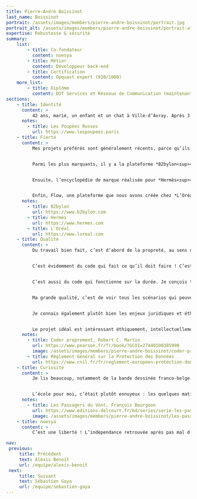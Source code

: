 ```yaml
---
title: Pierre-André Boissinot
last_name: Boissinot
portrait: /assets/images/members/pierre-andre-boissinot/portrait.jpg
portrait_alt: /assets/images/members/pierre-andre-boissinot/portrait-alt.jpg
expertise: Robustesse & sécurité
summary:
    list:
        - title: Co-fondateur
          content: noesya
        - title: Métier
          content: Développeur back-end
        - title: Certification
          content: Opquast expert (910/1000)
    more_list:
        - title: Diplôme
          content: DUT Services et Réseaux de Communication (maintenant Métiers du Multimédia et de l’Internet), *Université Paris-Est Marne-la-Vallée*
sections:
    - title: Identité
      content: >
          42 ans, marié, un enfant et un chat à Ville-d’Avray. Après 3 ans de droit et un Diplôme Universitaire de Technologie Services et Réseaux de Communication (maintenant Métiers du Multimédia et de l’Internet), je travaille d’abord dans une startup, puis co-fonde l’entreprise *Semio&nbsp;Design* en 2003. La structure est ensuite fusionnée à l’agence *Les&nbsp;Poupées&nbsp;Russes*<sup><a href="#note-1">1</a></sup>, que je quitte en 2021 pour créer *noesya*.
      notes:
        - title: Les Poupées Russes
          url: https://www.lespoupees.paris
    - title: Fierté
      content: >
          Mes projets préférés sont généralement récents, parce qu’ils matérialisent les progrès que je fais. Chaque projet me fait avancer.


          Parmi les plus marquants, il y a la plateforme *B2bylon<sup><a href="#note-2">2</a></sup>*, créée pour *Les&nbsp;Poupées&nbsp;Russes* : multi-marques, multilingue, modulaire, c’était un défi en termes de périmètre fonctionnel et de robustesse. Nous l’avons conçue, développée et amenée en moins de 3 ans à une quinzaine de clients actifs pour environ 250&nbsp;k€&nbsp;/&nbsp;an en Software as a Service (SaaS). Webinar, catalogue produit, elearning, gamification, nous avons développé une vingtaine de modules fonctionnels déployables à la demande, dans des environnements clients cloisonnés aux design systems personnalisés. La plateforme a bénéficié de nombreux audits de sécurité et tests de pénétration, que j’ai supervisés en tant que Data Protection Officer des *Poupées&nbsp;Russes*.


          Ensuite, l’encyclopédie de marque réalisée pour *Hermès<sup><a href="#note-3">3</a></sup>*, parce que j’aime cette maison, et que le résultat est superbe. Encore des problématiques de gestion de contenu et de traduction, des mécaniques ludiques et des enjeux d’optimisation, peu de nouveauté pour moi, mais un beau succès opérationnel !


          Enfin, Flow, une plateforme que nous avons créée chez *L’Oréal<sup><a href="#note-4">4</a></sup>* et que nous maintenons depuis 10 ans. La plateforme utilise une grande variété de technologie, notamment des APIs et back-offices en Ruby on Rails et des applications natives iPad (Objective-C) et Windows (C#), et permet de gérer du contenu de vente et des données commerciales.
      notes:
        - title: B2bylon
          url: https://www.b2bylon.com
        - title: Hermès
          url: https://www.hermes.com
        - title: L'Oréal
          url: https://www.loreal.com
    - title: Qualité
      content: >
          Du travail bien fait, c’est d’abord de la propreté, au sens d’Oncle Bob<sup><a href="#note-5">5</a></sup>: du code léger, pas trop verbeux, où chaque chose est à sa place. C’est aussi du code que l’on peut relire. Il faut coder pour les autres, notamment pour le soi du futur. Si je me relis dans deux ans, je dois comprendre facilement ce que j’ai écrit, et je veux que toute l’équipe puisse comprendre.


          C’est évidemment du code qui fait ce qu’il doit faire ! C’est navrant de le préciser, mais beaucoup de développeurs produisent du code qui n’est pas fonctionnel, ou pas totalement fonctionnel.


          C’est aussi du code qui fonctionne sur la durée. Je conçois toujours des produits pour qu’ils puissent durer 10 ou 20 ans, je ne travaille jamais en me disant que c’est jetable. La robustesse est un bon investissement, notamment parce que le court terme a une fâcheuse tendance à durer plus longtemps que prévu.


          Ma grande qualité, c’est de voir tous les scénarios qui peuvent se produire, les effets de bord, les cas extrêmes et improbables, comme un grand arbre de problèmes possibles. Ca me permet de débugger avant que le bug ne se produise. Cela permet d’éviter les comportements inattendus de l’application, aux conséquences parfois graves tant pour le business que pour la sécurité des données. C’est notamment pour cela que nous ne travaillons plus avec Wordpress : trop de vulnérabilités, pas assez de robustesse.


          Je connais également plutôt bien les enjeux juridiques et éthiques liés à la sécurité Web, notamment le Règlement Général sur la Protection des Données<sup><a href="#note-6">6</a></sup> (RGPD). Au sein des *Poupées&nbsp;Russes*, j’ai géré tous les processus de conformité avec les services IT des clients de l’agence : *L’Oréal*, *Shiseido*, *Chanel*...


          Le projet idéal est intéressant éthiquement, intellectuellement et techniquement. C’est un projet aligné avec mes valeurs, bénéfique pour l’humanité et pour la Terre. C’est un projet qui me pousse techniquement, avec un contenu qui me touche ou m’apprend. Cela fait des années que je travaille pour lancer des parfums ou des soins, alors que ces sujets ne m’intéressent pas vraiment. J’ai envie de travailler sur de l’utile et du stimulant. Sur le plan technique, j’aime assembler de nouvelles choses, résoudre de nouveaux problèmes, dans de nouveaux contextes : j’aime beaucoup les Lego, et construire une tour toute droite, ça ne me fait pas vibrer.
      notes:
        - title: Coder proprement, Robert C. Martin
          url: https://www.pearson.fr/fr/book/?GCOI=27440100385990
          image: /assets/images/members/pierre-andre-boissinot/coder-proprement.jpg
        - title: Règlement Général sur la Protection des Données
          url: https://www.cnil.fr/fr/reglement-europeen-protection-donnees
    - title: Curiosité
      content: >
          Je lis beaucoup, notamment de la bande dessinée franco-belge. Peu de manga, peu de comics, je suis  attaché à la ligne claire et à notre patrimoine européen. Je relis *François&nbsp;Bourgeon<sup><a href="#note-7">7</a></sup>* en ce moment, c’est vraiment très bon. Netflix, même si je sais que l’empreinte écologique est désastreuse, j’adore le cinéma et le format série. En ce moment, je rattrape *How i met your mother* avec plaisir, et j’aime les séries historiques : *Rome*, *Vikings*, *The Last Kingdom*, *The Tudors*... Et j’adore les châteaux-forts ! Quels que soient les endroits où je voyage (pas en avion, je le supporte mal), je me débrouille toujours pour aller visiter un ou deux châteaux. Je suis fasciné par la construction médiévale, même si je suis heureux de ne pas avoir vécu à cette époque.


          L’école pour moi, c’était plutôt ennuyeux : les quelques matières qui me plaisaient n’allaient pas assez vite, et les nombreuses matières qui ne me plaisaient pas allaient beaucoup trop lentement. Je suis jusqu’au-boutiste, quand un sujet me plaît je veux tout maîtriser. Il m’arrive de tourner longtemps autour d’un sujet trop difficile, je n’y arrive pas, mais j’insiste. En mathématiques par exemple, je sens mes lacunes. Parfois, je finis par comprendre, c’est une petite victoire !
      notes:
        - title: Les Passagers du Vent, François Bourgeon
          url: https://www.editions-delcourt.fr/bd/series/serie-les-passagers-du-vent/album-les-passagers-du-vent-integrale-t01-t05
          image: /assets/images/members/pierre-andre-boissinot/les-passagers-du-vent.jpg
    - title: noesya
      content: >
          C’est une liberté ! L’indépendance retrouvée après pas mal d’années à être tenu en laisse. Le plaisir de travailler avec une bande de copains, des gens que je connais depuis longtemps, que j’ai choisis, et avec qui je suis ravi de construire. C’est aussi une façon de gagner ma vie correctement en faisant des choses qui m’intéressent, sur des sujets avec lesquels je me sens aligné.

nav:
 previous:
     title: Précédent
     text: Alexis Benoit
     url: /equipe/alexis-benoit
 next:
     title: Suivant
     text: Sébastien Gaya
     url: /equipe/sebastien-gaya
---
```

